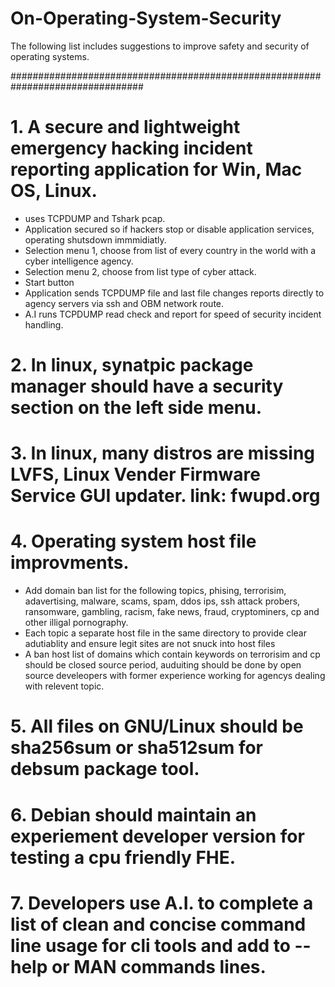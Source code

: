 #####
# On-Operating-System-Security

The following list includes suggestions to improve safety and security of operating systems.

################################################################################

# 1. A secure and lightweight emergency hacking incident reporting application for Win, Mac OS, Linux.
- uses TCPDUMP and Tshark pcap.
- Application secured so if hackers stop or disable application services, operating shutsdown immmidiatly.
- Selection menu 1, choose from list of every country in the world with a cyber intelligence agency.
- Selection menu 2, choose from list type of cyber attack.
- Start button
- Application sends TCPDUMP file and last file changes reports directly to agency servers via ssh and OBM network route.
- A.I runs TCPDUMP read check and report for speed of security incident handling.

# 2. In linux, synatpic package manager should have a security section on the left side menu.

# 3. In linux, many distros are missing LVFS, Linux Vender Firmware Service GUI updater. link: fwupd.org

# 4. Operating system host file improvments.
- Add domain ban list for the following topics, phising, terrorisim, adavertising, malware, scams, spam, ddos ips, ssh attack probers, ransomware, gambling, racism, fake news, fraud, cryptominers, cp and other illigal pornography.
- Each topic a separate host file in the same directory to provide clear adutiablity and ensure legit sites are not snuck into host files
- A ban host list of domains which contain keywords on terrorisim and cp should be closed source period, auduiting should be done by open source develeopers with former experience working for agencys dealing with relevent topic.

# 5. All files on GNU/Linux should be sha256sum or sha512sum for debsum package tool.

# 6. Debian should maintain an experiement developer version for testing a cpu friendly FHE.

# 7. Developers use A.I. to complete a list of clean and concise command line usage for cli tools and add to --help or MAN commands lines.

#####





